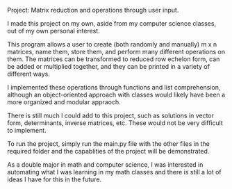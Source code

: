 Project: Matrix reduction and operations through user input. 

I made this project on my own, aside from my computer science classes, out of my own personal interest.  

This program allows a user to create (both randomly and manually) m x n matrices, name them, store them, and perform many different operations on them. The matrices can be transformed to reduced row echelon form, can be added or multiplied together, and they can be printed in a variety of different ways. 

I implemented these operations through functions and list comprehension, although an object-oriented approach with classes would likely have been a more organized and modular appraoch. 

There is still much I could add to this project, such as solutions in vector form, determinants, inverse matrices, etc. These would not be very difficult to implement. 

To run the project, simply run the main.py file with the other files in the required folder and the capablities of the project will be demonstrated. 

As a double major in math and computer science, I was interested in automating what I was learning in my math classes and there is still a lot of ideas I have for this in the future.







